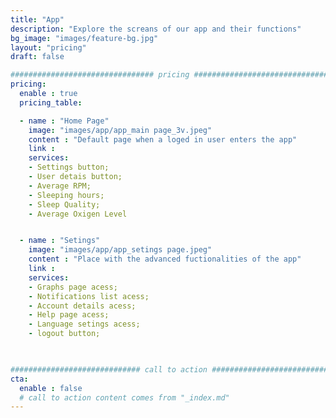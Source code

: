 ```yaml
---
title: "App"
description: "Explore the screans of our app and their functions"
bg_image: "images/feature-bg.jpg"
layout: "pricing"
draft: false

################################ pricing ################################
pricing:
  enable : true
  pricing_table:

  - name : "Home Page"
    image: "images/app/app_main page_3v.jpeg"
    content : "Default page when a loged in user enters the app"
    link : 
    services:
    - Settings button;
    - User detais button;
    - Average RPM;
    - Sleeping hours;
    - Sleep Quality;
    - Average Oxigen Level


  - name : "Setings"
    image: "images/app/app_setings page.jpeg"
    content : "Place with the advanced fuctionalities of the app"
    link : 
    services:
    - Graphs page acess;
    - Notifications list acess;
    - Account details acess;
    - Help page acess;
    - Language setings acess;
    - logout button;

  

############################# call to action #################################
cta:
  enable : false
  # call to action content comes from "_index.md"
---
```

